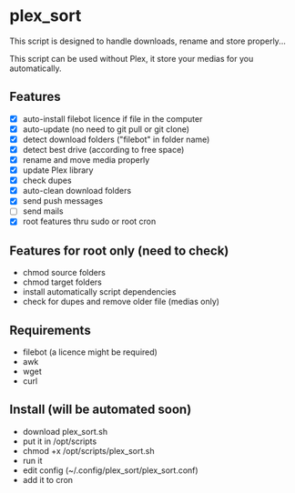 # plex_sort

This script is designed to handle downloads, rename and store properly...

This script can be used without Plex, it store your medias for you automatically.

## Features
- [x] auto-install filebot licence if file in the computer
- [x] auto-update (no need to git pull or git clone)
- [x] detect download folders ("filebot" in folder name)
- [x] detect best drive (according to free space)
- [x] rename and move media properly
- [x] update Plex library
- [x] check dupes
- [x] auto-clean download folders
- [x] send push messages
- [ ] send mails
- [x] root features thru sudo or root cron

## Features for root only (need to check)
- chmod source folders
- chmod target folders
- install automatically script dependencies
- check for dupes and remove older file (medias only)

## Requirements
- filebot (a licence might be required)
- awk
- wget
- curl

## Install (will be automated soon)
- download plex_sort.sh
- put it in /opt/scripts
- chmod +x /opt/scripts/plex_sort.sh
- run it
- edit config (~/.config/plex_sort/plex_sort.conf)
- add it to cron


